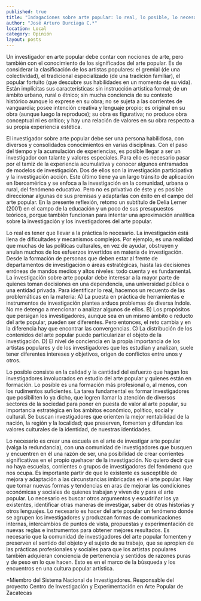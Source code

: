 ```yaml
---
published: true
title: "Indagaciones sobre arte popular: lo real, lo posible, lo necesario"
author: "José Arturo Burciaga C.*"
location: Local
category: Opinión
layout: posts
---
```


Un investigador en arte popular debe contar con nociones de arte, pero también con el conocimiento de los significados del arte popular. Es de considerar la clasificación de los artistas populares: el gremial (de una colectividad), el tradicional especializado (de una tradición familiar), el popular fortuito (que descubre sus habilidades en un momento de su vida). Están implícitas sus características: sin instrucción artística formal; de un ámbito urbano, rural o étnico; sin mucha conciencia de su contexto histórico aunque lo exprese en su obra; no se sujeta a las corrientes de vanguardia; posee intención creativa y lenguaje propio; es original en su obra (aunque luego la reproduce); su obra es figurativa; no produce obra conceptual ni es crítico; y hay una relación de valores en su obra respecto a su propia experiencia estética.

El investigador sobre arte popular debe ser una persona habilidosa, con diversos y consolidados conocimientos en varias disciplinas. Con el paso del tiempo y la acumulación de experiencias, es posible llegar a ser un investigador con talante y valores especiales. Para ello es necesario pasar por el tamiz de la experiencia acumulativa y conocer algunos entramados de modelos de investigación. Dos de ellos son la investigación participativa y la investigación acción. Este último tiene ya un largo tránsito de aplicación en Iberoamérica y se enfoca a la investigación en la comunidad, urbana o rural, del fenómeno educativo. Pero no es privativo de éste y es posible direccionar algunas de sus premisas y adaptarlas con éxito en el campo del arte popular. 
En la presente reflexión, retomo un subtítulo de Delia Lerner (2001)  en el campo de la educación y un poco de sus presupuestos teóricos, porque también funcionan para intentar una aproximación analítica sobre la investigación y los investigadores del arte popular.

Lo real es tener que llevar a la práctica lo necesario. La investigación está llena de dificultades y mecanismos complejos. Por ejemplo, es una realidad que muchas de las políticas culturales, en vez de ayudar, obstruyen y anulan muchos de los esfuerzos invertidos en materia de investigación. Desde la formación de personas que deben estar al frente de departamentos de investigación o áreas estratégicas, hasta las decisiones erróneas de mandos medios y altos niveles: todo cuenta y es fundamental. La investigación sobre arte popular debe interesar a la mayor parte de quienes toman decisiones en una dependencia, una universidad pública o una entidad privada. Para identificar lo real, hacemos un recuento de las problemáticas en la materia: A) La puesta en práctica de herramientas e instrumentos de investigación plantea arduos problemas de diversa índole. No me detengo a mencionar o analizar algunos de ellos. B) Los propósitos que persigan los investigadores, aunque sea en un mismo ámbito o reducto del arte popular, pueden ser diferentes. Pero entonces, el reto cambia y en la diferencia hay que encontrar las convergencias. C) La distribución de los contenidos del arte popular  puede particularizar el objeto de la investigación. D) El nivel de conciencia en la propia importancia de los artistas populares y de los investigadores que les estudian y analizan, suele tener diferentes intereses y objetivos, origen de conflictos entre unos y otros.

Lo posible consiste en la calidad y la cantidad del esfuerzo que hagan los investigadores involucrados en estudio del arte popular y quienes están en formación. Lo posible es una formación más profesional o, al menos, con los rudimentos suficientes. La tarea fundamental es formar investigadores que posibiliten lo ya dicho, que logren llamar la atención de diversos sectores de la sociedad para poner en puesta de valor al arte popular, su importancia estratégica en los ámbitos económico, político, social y cultural. Se buscan investigadores que orienten la mejor rentabilidad de la nación, la  región y la localidad; que preserven, fomenten y difundan los valores culturales de la identidad, de nuestras identidades.  

Lo necesario  es crear una escuela en el arte de investigar arte popular (valga la redundancia), con una comunidad de investigadores que busquen y encuentren en él una razón de ser, una posibilidad de crear corrientes significativas en el propio quehacer de la investigación. No quiero decir que no haya escuelas, corrientes o grupos de investigadores del fenómeno que nos ocupa. Es importante partir de que lo existente es susceptible de mejora y adaptación a las circunstancias imbricadas en el arte popular. Hay que tomar nuevas formas  y tendencias en aras de mejorar las condiciones económicas y sociales de quienes trabajan y viven de y para el arte popular. Lo necesario es buscar otros argumentos y escudriñar los ya existentes, identificar otras maneras de investigar, saber de otras historias y otros  lenguajes. Lo necesario es hacer del arte popular un fenómeno donde se agrupen los investigadores y produzcan formas de comunicaciones internas, intercambios de puntos de vista, propuestas y experimentación de nuevas reglas e instrumentos para obtener mejores resultados. Es necesario que la comunidad de investigadores del arte popular fomenten y preserven el sentido del objeto y el sujeto de su trabajo, que se apropien de las prácticas profesionales y sociales para que los artistas populares también adquieran conciencia de pertenencia y sentidos de razones puras y de peso en lo que hacen. Esto es en el marco de la búsqueda y los encuentros en una cultura popular artística. 

*Miembro del Sistema Nacional de Investigadores. 
Responsable del proyecto Centro de Investigación y 
Experimentación en Arte Popular de Zacatecas
